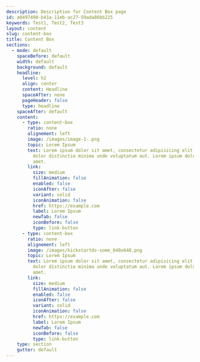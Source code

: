 ```yaml
---
description: Description for Content Box page
id: a0497490-b41a-11eb-ac27-59ada86bb225
keywords: Test1, Test2, Test3
layout: content
slug: content-box
title: Content Box
sections:
  - mode: default
    spaceBefore: default
    width: default
    background: default
    headline:
      level: h2
      align: center
      content: Headline
      spaceAfter: none
      pageHeader: false
      type: headline
    spaceAfter: default
    content:
      - type: content-box
        ratio: none
        alignement: left
        image: /images/image-1-.png
        topic: Lorem Ipsum
        text: Lorem ipsum dolor sit amet, consectetur adipisicing elit. Lorem ispum
          dolor distinctio minima unde voluptatum aut. Lorem ipsum dolor sit
          amet.
        link:
          size: medium
          fillAnimation: false
          enabled: false
          iconAfter: false
          variant: solid
          iconAnimation: false
          href: https://example.com
          label: Lorem Ipsum
          newTab: false
          iconBefore: false
          type: link-button
      - type: content-box
        ratio: none
        alignement: left
        image: /images/kickstartds-some_640x640.png
        topic: Lorem Ipsum
        text: Lorem ipsum dolor sit amet, consectetur adipisicing elit. Lorem ispum
          dolor distinctio minima unde voluptatum aut. Lorem ipsum dolor sit
          amet.
        link:
          size: medium
          fillAnimation: false
          enabled: false
          iconAfter: false
          variant: solid
          iconAnimation: false
          href: https://example.com
          label: Lorem Ipsum
          newTab: false
          iconBefore: false
          type: link-button
    type: section
    gutter: default
---
```

